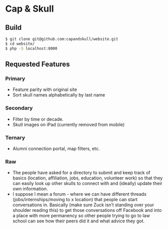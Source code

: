 # Cap & Skull

## Build

```bash
$ git clone git@github.com:capandskull/website.git
$ cd website/
$ php -S localhost:8000
```

## Requested Features

### Primary
- Feature parity with original site
- Sort skull names alphabetically by last name

### Secondary
- Filter by time or decade.
- Skull images on iPad (currently removed from mobile)

### Ternary
- Alumni connection portal, map filters, etc.

### Raw
- The people have asked for a directory to submit and keep track of basics (location, affiliation, jobs, education, volunteer work) so that they can easily look up other skulls to connect with and (ideally) update their own information. 
- I suppose I mean a forum - where we can have different threads (jobs/internships/moving to x location) that people can start conversations in. Basically (make sure Zuck isn’t standing over your shoulder reading this) to get those conversations off Facebook and into a place with more permanency so other people trying to go to law school can see how their peers did it and what advice they got. 
